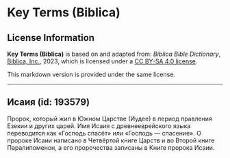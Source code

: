 # Key Terms (Biblica)

## License Information

**Key Terms (Biblica)** is based on and adapted from: _Biblica Bible Dictionary_, [Biblica, Inc.](https://www.biblica.com/), 2023, which is licensed under a [CC BY-SA 4.0 license](https://creativecommons.org/licenses/by-sa/4.0/legalcode.en).

This markdown version is provided under the same license.



--------------------------------

## Исаия (id: 193579)

Пророк, который жил в Южном Царстве (Иудее) в период правления Езекии и других царей. Имя Исаия с древнееврейского языка переводится как «Господь спасёт» или «Господь — спасение». О пророке Исаии написано в Четвёртой книге Царств и во Второй книге Паралипоменон, а его пророчества записаны в Книге пророка Исаии.


